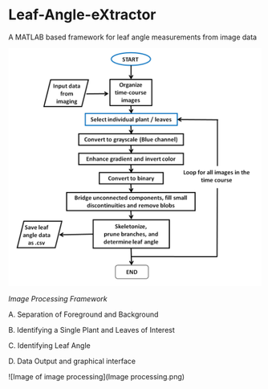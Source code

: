 # Leaf-Angle-eXtractor
A MATLAB based framework for leaf angle measurements from image data

![Image of LAX Flowchart](Flowchart.png)

*Image Processing Framework*

A. Separation of Foreground and Background

B. Identifying a Single Plant and Leaves of Interest

C. Identifying Leaf Angle 

D. Data Output and graphical interface


![Image of image processing](Image processing.png)

